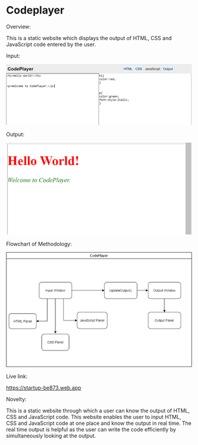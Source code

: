 # Codeplayer

Overview:

This is a static website which displays the output of HTML, CSS and JavaScript code entered by the user.

Input:

![](input.PNG)

Output:

![](output.PNG)

Flowchart of Methodology:

![](flowchart1.png)

Live link:

https://startup-be873.web.app

Novelty:

This is a static website through which a user can know the output of HTML, CSS and JavaScript code. This website enables the user to input HTML, CSS and JavaScript code at one place and know the output in real time. The real time output is helpful as the user can write the code efficiently by simultaneously looking at the output.
